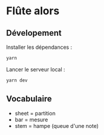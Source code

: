 # Flûte alors

## Dévelopement

Installer les dépendances :

```sh
yarn
```

Lancer le serveur local :

```sh
yarn dev
```

## Vocabulaire

- sheet = partition
- bar = mesure
- stem = hampe (queue d'une note)
